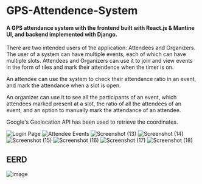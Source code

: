 # GPS-Attendence-System

#### A GPS attendance system with the frontend built with React.js & Mantine UI, and backend implemented with Django.

There are two intended users of the application: Attendees and Organizers. The user of a system can have multiple events, each of which can have multiple slots. Attendees and Organizers can use it to join and view events in the form of tiles and mark their attendence when the timer is on. 

An attendee can use the system to check their attendance ratio in an event, and mark the attendance when a slot is open.

An organizer can use it to see all the participants of an event, which attendees marked present at a slot, the ratio of all the attendees of an event, and an option to manually mark the attendance of an attendee.

Google's Geolocation API has been used to retrieve the coordinates. 



![Login Page](https://user-images.githubusercontent.com/72091404/187738258-5cb4d9a4-7330-4938-91a4-535ca721f0d0.png)
![Attendee Events](https://user-images.githubusercontent.com/72091404/187738356-a74d81cd-7689-4387-a5a8-1db19ad28212.png)
![Screenshot (13)](https://user-images.githubusercontent.com/72091404/187738447-e3075982-377a-4854-a2e1-4cc7080a01bd.png)
![Screenshot (14)](https://user-images.githubusercontent.com/72091404/187738553-cad5b359-6e00-4820-832a-7719598e91d6.png)
![Screenshot (15)](https://user-images.githubusercontent.com/72091404/187738567-81a78347-7490-488c-b283-b680d3644f11.png)
![Screenshot (16)](https://user-images.githubusercontent.com/72091404/187738583-1029b1da-49e4-4d0e-929f-e52523622573.png)
![Screenshot (17)](https://user-images.githubusercontent.com/72091404/187738598-07cee87d-3051-45fa-8341-cf7e3c138ff9.png)
![Screenshot (18)](https://user-images.githubusercontent.com/72091404/187738617-ecfcd3d3-a20d-497d-ac02-c3bba0a7ec60.png)
## EERD
![image](https://user-images.githubusercontent.com/72091404/190163649-272981d9-01bb-45bf-bc10-b49bd7abf45e.png)

